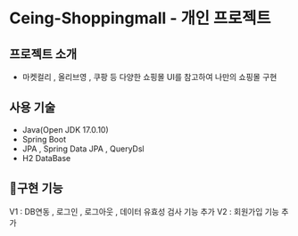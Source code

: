 # Ceing-Shoppingmall - 개인 프로젝트
## 프로젝트 소개
- 마켓컬리 , 올리브영 , 쿠팡 등 다양한 쇼핑몰 UI를 참고하여 나만의 쇼핑몰 구현

## 사용 기술
- Java(Open JDK 17.0.10)
- Spring Boot
- JPA , Spring Data JPA , QueryDsl
- H2 DataBase


## 구현 기능
V1 : DB연동 , 로그인 , 로그아웃 , 데이터 유효성 검사 기능 추가
V2 : 회원가입 기능 추가

